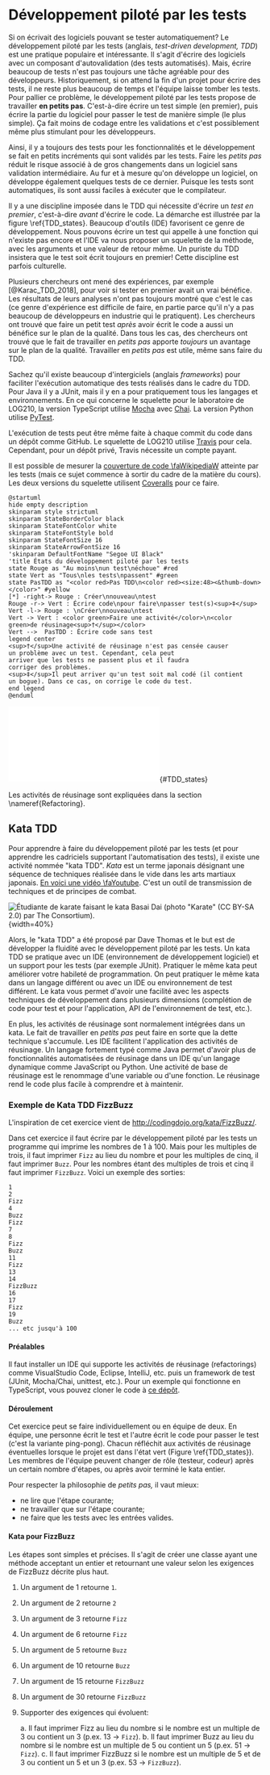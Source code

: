 # Développement piloté par les tests

Si on écrivait des logiciels pouvant se tester automatiquement?
Le développement piloté par les tests (anglais, *test-driven development, TDD*) est une pratique populaire et intéressante.
Il s'agit d'écrire des logiciels avec un composant d'autovalidation (des tests automatisés).
Mais, écrire beaucoup de tests n'est pas toujours une tâche agréable pour des développeurs.
Historiquement, si on attend la fin d'un projet pour écrire des tests, il ne reste plus beaucoup de temps et l'équipe laisse tomber les tests.
Pour pallier ce problème, le développement piloté par les tests propose de travailler **en petits pas**. C'est-à-dire écrire un test simple (en premier), puis écrire la partie du logiciel pour passer le test de manière simple (le plus simple).
Ça fait moins de codage entre les validations et c'est possiblement même plus stimulant pour les développeurs.

Ainsi, il y a toujours des tests pour les fonctionnalités et le développement se fait en petits incréments qui sont validés par les tests.
Faire les *petits pas* réduit le risque associé à de gros changements dans un logiciel sans validation intermédiaire.
Au fur et à mesure qu'on développe un logiciel, on développe également quelques tests de ce dernier.
Puisque les tests sont automatiques, ils sont aussi faciles à exécuter que le compilateur.

Il y a une discipline imposée dans le TDD qui nécessite d'écrire un *test en premier*, c'est-à-dire *avant* d'écrire le code.
La démarche est illustrée par la figure&nbsp;\ref{TDD_states}.
Beaucoup d'outils (IDE) favorisent ce genre de développement.
Nous pouvons écrire un test qui appelle à une fonction qui n'existe pas encore et l'IDE va nous proposer un squelette de la méthode, avec les arguments et une valeur de retour même.
Un puriste du TDD insistera que le test soit écrit toujours en premier!
Cette discipline est parfois culturelle. 

Plusieurs chercheurs ont mené des expériences, par exemple [@Karac_TDD_2018], pour voir si tester en premier avait un vrai bénéfice.
Les résultats de leurs analyses n'ont pas toujours montré que c'est le cas (ce genre d'expérience est difficile de faire, en partie parce qu'il n'y a pas beaucoup de développeurs en industrie qui le pratiquent).
Les chercheurs ont trouvé que faire un petit test *après* avoir écrit le code a aussi un bénéfice sur le plan de la qualité.
Dans tous les cas, des chercheurs ont trouvé que le fait de travailler en *petits pas* apporte *toujours* un avantage sur le plan de la qualité.
Travailler en *petits pas* est utile, même sans faire du TDD.

Sachez qu'il existe beaucoup d'intergiciels (anglais *frameworks*) pour faciliter l'exécution automatique des tests réalisés dans le cadre du TDD.
Pour Java il y a JUnit, mais il y en a pour pratiquement tous les langages et environnements.
En ce qui concerne le squelette pour le laboratoire de LOG210, la version TypeScript utilise [Mocha](https://mochajs.org/index.html) avec [Chai](https://www.chaijs.com/).
La version Python utilise [PyTest](https://docs.pytest.org/en/latest/).

L'exécution de tests peut être même faite à chaque commit du code dans un dépôt comme GitHub. Le squelette de LOG210 utilise [Travis](https://travis-ci.org/) pour cela. Cependant, pour un dépôt privé, Travis nécessite un compte payant.

Il est possible de mesurer la [couverture de code \faWikipediaW](https://fr.wikipedia.org/wiki/Couverture_de_code) atteinte par les tests (mais ce sujet commence à sortir du cadre de la matière du cours). Les deux versions du squelette utilisent [Coveralls](https://coveralls.io/) pour ce faire.

```{.plantuml hide-image=true plantuml-filename=build/images/diag_etats_TDD.pdf}
@startuml
hide empty description
skinparam style strictuml
skinparam StateBorderColor black
skinparam StateFontColor white
skinparam StateFontStyle bold
skinparam StateFontSize 16
skinparam StateArrowFontSize 16
'skinparam DefaultFontName "Segoe UI Black"
'title États du développement piloté par les tests
state Rouge as "Au moins\nun test\néchoue" #red
state Vert as "Tous\nles tests\npassent" #green
state PasTDD as "<color red>Pas TDD\n<color red><size:48><&thumb-down></color>" #yellow
[*] -right-> Rouge : Créer\nnouveau\ntest
Rouge -r-> Vert : Écrire code\npour faire\npasser test(s)<sup>‡</sup>
Vert -l-> Rouge : \nCréer\nnouveau\ntest
Vert -> Vert : <color green>Faire une activité</color>\n<color green>de réusinage<sup>†</sup></color>
Vert -->  PasTDD : Écrire code sans test
legend center
<sup>†</sup>Une activité de réusinage n'est pas censée causer
un problème avec un test. Cependant, cela peut
arriver que les tests ne passent plus et il faudra
corriger des problèmes.
<sup>‡</sup>Il peut arriver qu'un test soit mal codé (il contient
un bogue). Dans ce cas, on corrige le code du test.
end legend
@enduml
```

![États du développement piloté par les tests. [(PlantUML)](http://www.plantuml.com/plantuml/uml/RLJDQXin4BxhAGONwgJ43eLIYZ5B4fj0BgKqII_T7kJToLf4AsqraerxwhLlqTxgv_2Rz4awqgx_WY_BelbclX_DxXLvwNoejPYh4W7hng-WH2gSQhooHj2pCerqiWRoAutyTAf83VlAlPSURwmhqKsijWvcMXRFBm6trlYsl9mhZwVAzubYPdLvigf-8Bnz_x9qxPnT7jRxUy0KdsJGFbO_oXgXTu-LHNYyWvieiIVwNdcctFpYIGHbW7ApNg2sJOCr6W-DqjPlri3ZG2E1H_8aAFB2Pnig14dGkmvGMsKeDy4aI6usws9k0_RWbSEoQ_Y2pYVyWmsCtStBMIqHqp6wSeYcmt-Iz32TfevnaPBZMHcV0X_dvk1iJEnzzEv3Ddxjvw6U3KgxDDduCY4o7hj2hUrIV7tp3GPELNC_o3hz8vYupHfTRemD2vGXDr6KQAi3ny2aUyGXyLOuXCAMo99jSF0a-Q2JxvAPCpeVKsYoVp__Z2_ZYqZT0tr0c9lJb2ronzVvIubajv49Wk702wyMYYzbQs-NH8laDURfWPIH5NPQVhTQjXqT4rDjCpvs1oHDUpT2OuMcX89l1vqu7lTug0QEUC7qkPlNXc8hiLiePE2G16z8u-nCR_xoFie55j3jp10cs32NDFw2cxI41eCNqZcru72_1znl831pjpFGw4207fJcwmYbawAmt5Dn3t_8Up8QYkERkTE90VOC_KuAa5KUQgbZ6cpjJCKtunNpHGCpMmKy7y8qnbH4QtG1ra17p3hR6FbxIiv4ZB1DKbpnWtyV_m40)](build/images/diag_etats_TDD.pdf){#TDD_states}

Les activités de réusinage sont expliquées dans la section \nameref{Refactoring}.  

## Kata TDD

Pour apprendre à faire du développement piloté par les tests (et pour apprendre les cadriciels supportant l'automatisation des tests), il existe une activité nommée "kata TDD". 
*Kata* est un terme japonais désignant une séquence de techniques réalisée dans le vide dans les arts martiaux japonais. 
[En voici une vidéo \faYoutube](https://www.youtube.com/watch?v=DmPk_A-RU50).
C'est un outil de transmission de techniques et de principes de combat.

![Étudiante de karate faisant le kata *Basai Dai* (photo ["Karate"](https://www.flickr.com/photos/the-consortium/4507180302/) [(CC BY-SA 2.0)](https://creativecommons.org/licenses/by-sa/2.0/) par [The Consortium](https://www.flickr.com/people/the-consortium/)).](images/karate.jpg){width=40%}

Alors, le "kata TDD" a été proposé par Dave Thomas et le but est de développer la fluidité avec le développement piloté par les tests. 
Un kata TDD se pratique avec un IDE (environnement de développement logiciel) et un support pour les tests (par exemple JUnit). 
Pratiquer le même kata peut améliorer votre habileté de programmation. 
On peut pratiquer le même kata dans un langage différent ou avec un IDE ou environnement de test différent. 
Le kata vous permet d'avoir une facilité avec les aspects techniques de développement dans plusieurs dimensions (complétion de code pour test et pour l'application, API de l'environnement de test, etc.).

En plus, les activités de réusinage sont normalement intégrées dans un kata. 
Le fait de travailler en *petits pas* peut faire en sorte que la dette technique s'accumule.
Les IDE facilitent l'application des activités de réusinage. 
Un langage fortement typé comme Java permet d'avoir plus de fonctionnalités automatisées de réusinage dans un IDE qu'un langage dynamique comme JavaScript ou Python. 
Une activité de base de réusinage est le renommage d'une variable ou d'une fonction. 
Le réusinage rend le code plus facile à comprendre et à maintenir.

### Exemple de Kata TDD FizzBuzz

L'inspiration de cet exercice vient de http://codingdojo.org/kata/FizzBuzz/.

Dans cet exercice il faut écrire par le développement piloté par les tests un programme qui imprime les nombres de 1 à 100.
Mais pour les multiples de trois, il faut imprimer `Fizz` au lieu du nombre et pour les multiples de cinq, il faut imprimer `Buzz`. Pour les nombres étant des multiples de trois et cinq il faut imprimer `FizzBuzz`. Voici un exemple des sorties:

```
1
2
Fizz
4
Buzz
Fizz
7
8
Fizz
Buzz
11
Fizz
13
14
FizzBuzz
16
17
Fizz
19
Buzz
... etc jusqu'à 100
```

#### Préalables

Il faut installer un IDE qui supporte les activités de réusinage (refactorings) comme VisualStudio Code, Eclipse, IntelliJ, etc. puis un framework de test (JUnit, Mocha/Chai, unittest, etc.).
Pour un exemple qui fonctionne en TypeScript, vous pouvez cloner le code à [ce dépôt](https://github.com/profcfuhrmanets/typescript-tdd-kata).

#### Déroulement

Cet exercice peut se faire individuellement ou en équipe de deux.
En équipe, une personne écrit le test et l'autre écrit le code pour passer le test (c'est la variante ping-pong).
Chacun réfléchit aux activités de réusinage éventuelles lorsque le projet est dans l'état vert (Figure&nbsp;\ref{TDD_states}).
Les membres de l'équipe peuvent changer de rôle (testeur, codeur) après un certain nombre d'étapes, ou après avoir terminé le kata entier.

Pour respecter la philosophie de *petits pas,* il vaut mieux:

- ne lire que l'étape courante;
- ne travailler que sur l'étape courante;
- ne faire que les tests avec les entrées valides.

#### Kata pour FizzBuzz

Les étapes sont simples et précises.
Il s'agit de créer une classe ayant une méthode acceptant un entier et retournant une valeur selon les exigences de FizzBuzz décrite plus haut.

1. Un argument de 1 retourne `1`.
2. Un argument de 2 retourne `2`
3. Un argument de 3 retourne `Fizz`
4. Un argument de 6 retourne `Fizz`
5. Un argument de 5 retourne `Buzz`
6. Un argument de 10 retourne `Buzz`
7. Un argument de 15 retourne `FizzBuzz`
8. Un argument de 30 retourne `FizzBuzz`
9. Supporter des exigences qui évoluent:

    a. Il faut imprimer Fizz au lieu du nombre si le nombre est un multiple de 3 ou contient un 3 (p.ex. 13 → `Fizz`).
    b. Il faut imprimer Buzz au lieu du nombre si le nombre est un multiple de 5 ou contient un 5 (p.ex. 51 → `Fizz`).
    c. Il faut imprimer FizzBuzz si le nombre est un multiple de 5 et de 3 ou contient un 5 et un 3 (p.ex. 53 → `FizzBuzz`).


